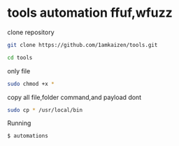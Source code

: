# tools automation ffuf,wfuzz

clone repository
```bash
git clone https://github.com/1amkaizen/tools.git
```
```bash
cd tools
```

only file
```bash
sudo chmod +x *
```
copy all file,folder command,and payload dont
```bash
sudo cp * /usr/local/bin
```

Running

```bash
$ automations
```

